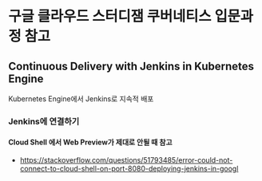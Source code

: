 # 구글 클라우드 스터디잼 쿠버네티스 입문과정 참고

## Continuous Delivery with Jenkins in Kubernetes Engine

Kubernetes Engine에서 Jenkins로 지속적 배포

### Jenkins에 연결하기

#### Cloud Shell 에서 Web Preview가 제대로 안될 때 참고

- https://stackoverflow.com/questions/51793485/error-could-not-connect-to-cloud-shell-on-port-8080-deploying-jenkins-in-googl